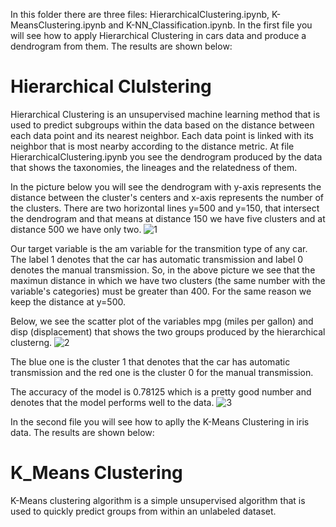 In this folder there are three files: HierarchicalClustering.ipynb, K-MeansClustering.ipynb and K-NN_Classification.ipynb.
In the first file you will see how to apply Hierarchical Clustering in cars data and produce a dendrogram from them. The results 
are shown below:
# Hierarchical Clulstering

Hierarchical Clustering is an unsupervised machine learning method that is used to predict subgroups within the data based on the
distance between each data point and its nearest neighbor. Each data point is linked with its neighbor that is most nearby
according to the distance metric. At file HierarchicalClustering.ipynb you see the dendrogram produced by the data that shows the
taxonomies, the lineages and the relatedness of them.

In the picture below you will see the dendrogram with y-axis represents the distance between the cluster's
centers and x-axis represents the number of the clusters. There are two horizontal lines y=500 and y=150, that intersect the
dendrogram and that means at distance 150 we have five clusters and at distance 500 we have only two.
![1](https://user-images.githubusercontent.com/42813996/45373889-2f4f2400-b5f9-11e8-813e-f455eaf214c5.PNG)

Our target variable is the am variable for the transmition type of any car. The label 1 denotes that the car has automatic 
transmission and label 0 denotes the manual transmission. So, in the above picture we see that the maximun distance in which we 
have two clusters (the same number with the variable's categories) must be greater than 400. For the same reason we keep the 
distance at y=500.

Below, we see the scatter plot of the variables mpg (miles per gallon) and disp (displacement) that shows the two groups produced 
by the hierarchical clusterng.
![2](https://user-images.githubusercontent.com/42813996/45377254-b5239d00-b602-11e8-9398-f6934c7dbc46.PNG)

The blue one is the cluster 1 that denotes that the car has automatic transmission and the red one is the cluster 0 for the manual 
transmission.

The accuracy of the model is 0.78125 which is a pretty good number and denotes that the model performs well to the data.
![3](https://user-images.githubusercontent.com/42813996/45377725-0aac7980-b604-11e8-92a4-811abb33d17d.PNG)

In the second file you will see how to aplly the K-Means Clustering in iris data. The results are shown below:
# K_Means Clustering
K-Means clustering algorithm is a simple unsupervised algorithm that is used to quickly predict groups from within an unlabeled 
dataset.
